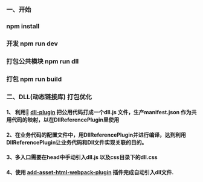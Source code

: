 ### 一、开始

  ### npm install

  ### 开发 npm run dev

  ### 打包公共模块 npm run dll

  ### 打包 npm run build


### 二、DLL(动态链接库) 打包优化

#### 1、 利用 [dll-plugin](https://doc.webpack-china.org/plugins/dll-plugin/) 把公用代码打成一个dll.js 文件，生产manifest.json 作为共用代码的映射，以在DllReferencePlugin里使用

#### 2、在业务代码的配置文件中，用DllReferencePlugin并进行编译，达到利用DllReferencePlugin让业务代码和Dll文件实现关联的目的。

#### 3、多入口需要在head中手动引入dll.js 以及css目录下的dll.css

#### 4、使用 [add-asset-html-webpack-plugin](https://github.com/SimenB/add-asset-html-webpack-plugin) 插件完成自动引入dll文件. 